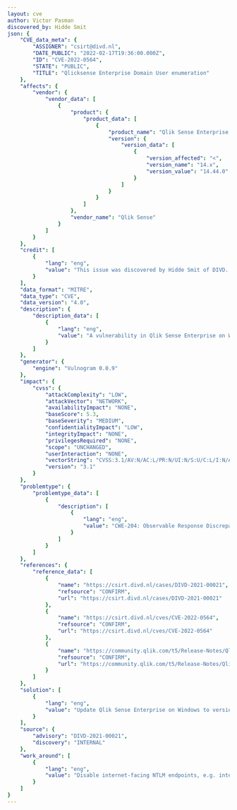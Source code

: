 ```yaml
---
layout: cve
author: Victor Pasman
discovered_by: Hidde Smit
json: {
    "CVE_data_meta": {
        "ASSIGNER": "csirt@divd.nl",
        "DATE_PUBLIC": "2022-02-17T19:36:00.000Z",
        "ID": "CVE-2022-0564",
        "STATE": "PUBLIC",
        "TITLE": "Qlicksense Enterprise Domain User enumeration"
    },
    "affects": {
        "vendor": {
            "vendor_data": [
                {
                    "product": {
                        "product_data": [
                            {
                                "product_name": "Qlik Sense Enterprise on Windows",
                                "version": {
                                    "version_data": [
                                        {
                                            "version_affected": "<",
                                            "version_name": "14.x",
                                            "version_value": "14.44.0"
                                        }
                                    ]
                                }
                            }
                        ]
                    },
                    "vendor_name": "Qlik Sense"
                }
            ]
        }
    },
    "credit": [
        {
            "lang": "eng",
            "value": "This issue was discovered by Hidde Smit of DIVD. "
        }
    ],
    "data_format": "MITRE",
    "data_type": "CVE",
    "data_version": "4.0",
    "description": {
        "description_data": [
            {
                "lang": "eng",
                "value": "A vulnerability in Qlik Sense Enterprise on Windows could allow an remote attacker to enumerate domain user accounts. An attacker could exploit this vulnerability by sending authenticated requests to an affected system. A successful exploit could allow the attacker to compare the response time that are returned by the affected system to determine which accounts are valid user accounts. Affected systems are only vulnerable if they have LDAP configured."
            }
        ]
    },
    "generator": {
        "engine": "Vulnogram 0.0.9"
    },
    "impact": {
        "cvss": {
            "attackComplexity": "LOW",
            "attackVector": "NETWORK",
            "availabilityImpact": "NONE",
            "baseScore": 5.3,
            "baseSeverity": "MEDIUM",
            "confidentialityImpact": "LOW",
            "integrityImpact": "NONE",
            "privilegesRequired": "NONE",
            "scope": "UNCHANGED",
            "userInteraction": "NONE",
            "vectorString": "CVSS:3.1/AV:N/AC:L/PR:N/UI:N/S:U/C:L/I:N/A:N",
            "version": "3.1"
        }
    },
    "problemtype": {
        "problemtype_data": [
            {
                "description": [
                    {
                        "lang": "eng",
                        "value": "CWE-204: Observable Response Discrepancy"
                    }
                ]
            }
        ]
    },
    "references": {
        "reference_data": [
            {
                "name": "https://csirt.divd.nl/cases/DIVD-2021-00021",
                "refsource": "CONFIRM",
                "url": "https://csirt.divd.nl/cases/DIVD-2021-00021"
            },
            {
                "name": "https://csirt.divd.nl/cves/CVE-2022-0564",
                "refsource": "CONFIRM",
                "url": "https://csirt.divd.nl/cves/CVE-2022-0564"
            },
            {
                "name": "https://community.qlik.com/t5/Release-Notes/Qlik-Sense-Enterprise-on-Windows-November-2021-Initial-Release/ta-p/1856531",
                "refsource": "CONFIRM",
                "url": "https://community.qlik.com/t5/Release-Notes/Qlik-Sense-Enterprise-on-Windows-November-2021-Initial-Release/ta-p/1856531"
            }
        ]
    },
    "solution": [
        {
            "lang": "eng",
            "value": "Update Qlik Sense Enterprise on Windows to version 14.44.0 or higher."
        }
    ],
    "source": {
        "advisory": "DIVD-2021-00021",
        "discovery": "INTERNAL"
    },
    "work_around": [
        {
            "lang": "eng",
            "value": "Disable internet-facing NTLM endpoints, e.g. internal_windows_authentication, to avoid domain enumeration."
        }
    ]
}
---
```


